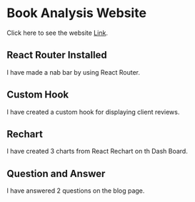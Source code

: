 # Book Analysis Website

Click here to see the website [Link](https://github.com/facebook/create-react-app).

## React Router Installed

I have made a nab bar by using React Router.

## Custom Hook

I have created a custom hook for displaying client reviews.

## Rechart

I have created 3 charts from React Rechart on th Dash Board.

## Question and Answer

I have answered 2 questions on the blog page.
